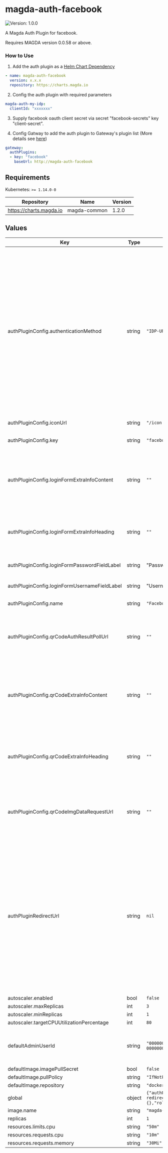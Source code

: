 # magda-auth-facebook

![Version: 1.0.0](https://img.shields.io/badge/Version-1.0.0-informational?style=flat-square)

A Magda Auth Plugin for facebook.

Requires MAGDA version 0.0.58 or above.

### How to Use

1. Add the auth plugin as a [Helm Chart Dependency](https://helm.sh/docs/helm/helm_dependency/)
```yaml
- name: magda-auth-facebook
  version: x.x.x
  repository: https://charts.magda.io
```

2. Config the auth plugin with required parameters
```yaml
magda-auth-my-idp:
  clientId: "xxxxxxx"
```

3. Supply facebook oauth client secret via secret "facebook-secrets" key "client-secret".

4. Config Gatway to add the auth plugin to Gateway's plugin list (More details see [here](https://github.com/magda-io/magda/blob/master/deploy/helm/internal-charts/gateway/README.md))
```yaml
gateway:
  authPlugins:
  - key: "facebook"
    baseUrl: http://magda-auth-facebook
```

## Requirements

Kubernetes: `>= 1.14.0-0`

| Repository | Name | Version |
|------------|------|---------|
| https://charts.magda.io | magda-common | 1.2.0 |

## Values

| Key | Type | Default | Description |
|-----|------|---------|-------------|
| authPluginConfig.authenticationMethod | string | `"IDP-URI-REDIRECTION"` | The authentication method of the plugin. Support values are: <ul> <li>`IDP-URI-REDIRECTION`: the plugin will redirect user agent to idp (identity provider) for authentication. e.g. Google & facebook oauth etc.</li> <li>`PASSWORD`: the plugin expect frontend do a form post that contains username & password to the plugin for authentication.</li> <li>`QR-CODE`: the plugin offers a url that is used by the frontend to request auth challenge data. The data will be encoded into a QR-code image and expect the user scan the QR code with a mobile app to complete the authentication request.</li> </ul> See [Authentication Plugin Specification](https://github.com/magda-io/magda/blob/master/docs/docs/authentication-plugin-spec.md) for more details |
| authPluginConfig.iconUrl | string | `"/icon.svg"` | the display icon URL of the auth plugin. |
| authPluginConfig.key | string | `"facebook"` | the unique key of the auth plugin. Allowed characters: [a-zA-Z0-9\-] |
| authPluginConfig.loginFormExtraInfoContent | string | `""` | Optional; Only applicable when authenticationMethod = "PASSWORD". If present, will displayed the content underneath the login form to provide extra info to users. e.g. how to reset password Can support content in markdown format. |
| authPluginConfig.loginFormExtraInfoHeading | string | `""` | Optional; Only applicable when authenticationMethod = "PASSWORD". If present, will displayed the heading underneath the login form to provide extra info to users. e.g. how to reset password |
| authPluginConfig.loginFormPasswordFieldLabel | string | "Password" | Optional; Only applicable when authenticationMethod = "PASSWORD". |
| authPluginConfig.loginFormUsernameFieldLabel | string | "Username" | Optional; Only applicable when authenticationMethod = "PASSWORD". |
| authPluginConfig.name | string | `"Facebook"` | the display name of the auth plugin. |
| authPluginConfig.qrCodeAuthResultPollUrl | string | `""` | Only applicable & compulsory when authenticationMethod = "QR-CODE". The url that is used by frontend to poll the authentication processing result. See [Authentication Plugin Specification](https://github.com/magda-io/magda/blob/master/docs/docs/authentication-plugin-spec.md) for more details |
| authPluginConfig.qrCodeExtraInfoContent | string | `""` | Only applicable & compulsory when authenticationMethod = "QR-CODE". If present, will displayed the content underneath the login form to provide extra info to users. e.g. how to download moile app to scan the QR Code. Can support content in markdown format. |
| authPluginConfig.qrCodeExtraInfoHeading | string | `""` | Only applicable & compulsory when authenticationMethod = "QR-CODE". If present, will displayed the heading underneath the QR Code image to provide extra instruction to users. e.g. how to download moile app to scan the QR Code |
| authPluginConfig.qrCodeImgDataRequestUrl | string | `""` | Only applicable & compulsory when authenticationMethod = "QR-CODE". The url that is used by frontend client to request auth challenge data from the authentication plugin. See [Authentication Plugin Specification](https://github.com/magda-io/magda/blob/master/docs/docs/authentication-plugin-spec.md) for more details |
| authPluginRedirectUrl | string | `nil` | the redirection url after the whole authentication process is completed. Authentication Plugins will use this value as default. The following query parameters can be used to supply the authentication result: <ul> <li>result: (string) Compulsory. Possible value: "success" or "failure". </li> <li>errorMessage: (string) Optional. Text message to provide more information on the error to the user. </li> </ul> This field is for overriding the value set by `global.authPluginRedirectUrl`. Unless you want to have a different value only for this auth plugin, you shouldn't set this value. |
| autoscaler.enabled | bool | `false` | turn on the autoscaler or not |
| autoscaler.maxReplicas | int | `3` |  |
| autoscaler.minReplicas | int | `1` |  |
| autoscaler.targetCPUUtilizationPercentage | int | `80` |  |
| defaultAdminUserId | string | `"00000000-0000-4000-8000-000000000000"` | which system account we used to talk to auth api The value of this field will only be used when `global.defaultAdminUserId` has no value |
| defaultImage.imagePullSecret | bool | `false` |  |
| defaultImage.pullPolicy | string | `"IfNotPresent"` |  |
| defaultImage.repository | string | `"docker.io/data61"` |  |
| global | object | `{"authPluginRedirectUrl":"/sign-in-redirect","externalUrl":"","image":{},"rollingUpdate":{}}` | only for providing appropriate default value for helm lint |
| image.name | string | `"magda-auth-facebook"` |  |
| replicas | int | `1` | no. of initial replicas |
| resources.limits.cpu | string | `"50m"` |  |
| resources.requests.cpu | string | `"10m"` |  |
| resources.requests.memory | string | `"30Mi"` |  |
